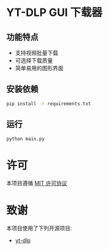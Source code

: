 # YT-DLP GUI 下载器

## 功能特点
- 支持视频批量下载
- 可选择下载质量
- 简单易用的图形界面

## 安装依赖
```bash
pip install -r requirements.txt
```

## 运行
```bash
python main.py
```


# 许可
本项目遵循 [MIT 许可协议](LICENSE)


# 致谢

本项目使用了下列开源项目:
- [yt-dlp](https://github.com/yt-dlp/yt-dlp)

